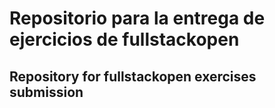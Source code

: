 # Repositorio para la entrega de ejercicios de fullstackopen

## Repository for fullstackopen exercises submission

